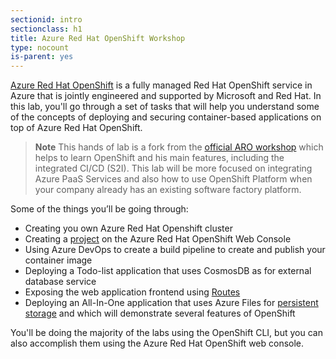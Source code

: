 ```yaml
---
sectionid: intro
sectionclass: h1
title: Azure Red Hat OpenShift Workshop
type: nocount
is-parent: yes
---
```


[Azure Red Hat OpenShift](https://azure.microsoft.com/en-us/services/openshift/) is a fully managed Red Hat OpenShift service in Azure that is jointly engineered and supported by Microsoft and Red Hat. In this lab, you'll go through a set of tasks that will help you understand some of the concepts of deploying and securing container-based applications on top of Azure Red Hat OpenShift.

> **Note** This hands of lab is a fork from the [official ARO workshop](https://aroworkshop.io/) which helps to learn OpenShift and his main features, including the integrated CI/CD (S2I). This lab will be more focused on integrating Azure PaaS Services and also how to use OpenShift Platform when your company already has an existing software factory platform.

Some of the things you’ll be going through:

- Creating you own Azure Red Hat Openshift cluster
- Creating a [project](https://docs.openshift.com/aro/dev_guide/projects.html) on the Azure Red Hat OpenShift Web Console
- Using Azure DevOps to create a build pipeline to create and publish your container image
- Deploying a Todo-list application that uses CosmosDB as for external database service
- Exposing the web application frontend using [Routes](https://docs.openshift.com/aro/dev_guide/routes.html)
- Deploying an All-In-One application that uses Azure Files for [persistent storage](https://docs.openshift.com/aro/dev_guide/persistent_volumes.html) and which will demonstrate several features of OpenShift

You'll be doing the majority of the labs using the OpenShift CLI, but you can also accomplish them using the Azure Red Hat OpenShift web console.
